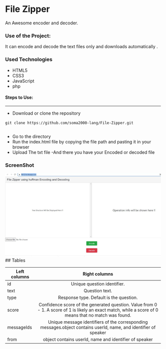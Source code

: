 <h1>File Zipper</h1>

<p>An Awesome encoder and decoder.</p>

### Use of the Project:

<p>It can encode and decode the text files only and downloads automatically . </p>

<h3>Used Technologies</h3>
<ul>
  <li>HTML5</li>
  <li>CSS3</li>
  <li>JavaScript</li>
  <li>php</li>

</ul>

#### Steps to Use:

---

- Download or clone the repository

```
git clone https://github.com/soma2000-lang/File-Zipper.git
```


```

```

- Go to the directory
- Run the index.html file by copying the file path and pasting it in your browser
- Upload The txt file
-And there you have your Encoded or decoded file

<h3> ScreenShot </h3> 
<img width="960" alt="File_Zipper" src="https://github.com/soma2000-lang/File-Zipper/blob/main/WhatsApp%20Image%202021-07-20%20at%2022.04.38%20(1).jpeg">


<br>
## Tables

| Left columns  | Right columns |
| ------------- |:-------------:|
| id            |Unique question identifier.   |
| text          |Question text.    |
| type          |Response type. Default is the question. |
| score         |Confidence score of the generated question. Value from 0 - 1. A score of 1 is likely an exact match, while a score of 0 means that no match was found.|
| messageIds    |Unique message identifiers of the corresponding messages.object contains userId, name, and identifier of speaker|
| from          | object contains userId, name and identifier of speaker     |


